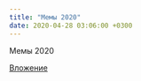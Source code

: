```yaml
---
title: "Мемы 2020"
date: 2020-04-28 03:06:00 +0300
---
```


Мемы 2020

[Вложение](/assets/vk_photos/2/CIYLm3IjwIQ.jpg)
